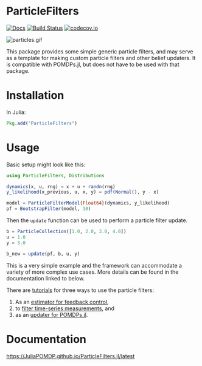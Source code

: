 # ParticleFilters

[![Docs](https://img.shields.io/badge/docs-latest-blue.svg)](https://JuliaPOMDP.github.io/ParticleFilters.jl/latest)
[![Build Status](https://github.com/JuliaPOMDP/ParticleFilters.jl/actions/workflows/CI.yml/badge.svg)](https://github.com/JuliaPOMDP/ParticleFilters.jl)
[![codecov.io](http://codecov.io/github/JuliaPOMDP/ParticleFilters.jl/coverage.svg?branch=master)](http://codecov.io/github/JuliaPOMDP/ParticleFilters.jl?branch=master)

![particles.gif](/img/particles.gif)

This package provides some simple generic particle filters, and may serve as a template for making custom particle filters and other belief updaters. It is compatible with POMDPs.jl, but does not have to be used with that package.

# Installation

In Julia:

```julia
Pkg.add("ParticleFilters")
```

# Usage

Basic setup might look like this:
```julia
using ParticleFilters, Distributions

dynamics(x, u, rng) = x + u + randn(rng)
y_likelihood(x_previous, u, x, y) = pdf(Normal(), y - x)

model = ParticleFilterModel{Float64}(dynamics, y_likelihood)
pf = BootstrapFilter(model, 10)
```
Then the `update` function can be used to perform a particle filter update.
```julia
b = ParticleCollection([1.0, 2.0, 3.0, 4.0])
u = 1.0
y = 3.0

b_new = update(pf, b, u, y)
```

This is a very simple example and the framework can accommodate a variety of more complex use cases. More details can be found in the documentation linked to below.

There are [tutorials](https://juliapomdp.github.io/ParticleFilters.jl/latest/notebooks/) for three ways to use the particle filters:
1. As an [estimator for feedback control](https://juliapomdp.github.io/ParticleFilters.jl/latest/notebooks//Using-a-Particle-Filter-for-Feedback-Control.html),
2. to [filter time-series measurements](https://juliapomdp.github.io/ParticleFilters.jl/latest/notebooks/Filtering-a-Trajectory-or-Data-Series.html), and
3. as an [updater for POMDPs.jl](https://juliapomdp.github.io/ParticleFilters.jl/latest/notebooks/Using-a-Particle-Filter-with-POMDPs-jl.html).

# Documentation

https://JuliaPOMDP.github.io/ParticleFilters.jl/latest
